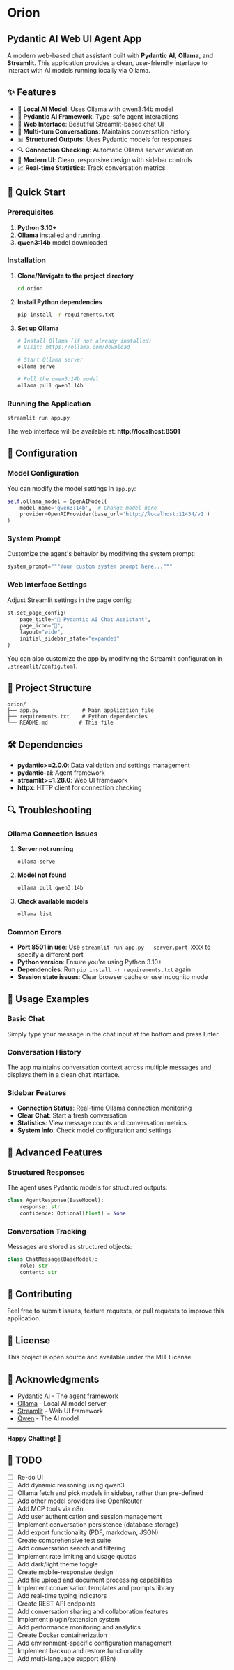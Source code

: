 # Orion
## Pydantic AI Web UI Agent App

A modern web-based chat assistant built with **Pydantic AI**, **Ollama**, and **Streamlit**. This application provides a clean, user-friendly interface to interact with AI models running locally via Ollama.

## ✨ Features

- 🦙 **Local AI Model**: Uses Ollama with qwen3:14b model
- 🔧 **Pydantic AI Framework**: Type-safe agent interactions
- 🌊 **Web Interface**: Beautiful Streamlit-based chat UI
- 💬 **Multi-turn Conversations**: Maintains conversation history
- 📊 **Structured Outputs**: Uses Pydantic models for responses
- 🔍 **Connection Checking**: Automatic Ollama server validation
- 🎨 **Modern UI**: Clean, responsive design with sidebar controls
- 📈 **Real-time Statistics**: Track conversation metrics

## 🚀 Quick Start

### Prerequisites

1. **Python 3.10+**
2. **Ollama** installed and running
3. **qwen3:14b** model downloaded

### Installation

1. **Clone/Navigate to the project directory**
   ```bash
   cd orion
   ```

2. **Install Python dependencies**
   ```bash
   pip install -r requirements.txt
   ```

3. **Set up Ollama**
   ```bash
   # Install Ollama (if not already installed)
   # Visit: https://ollama.com/download
   
   # Start Ollama server
   ollama serve
   
   # Pull the qwen3:14b model
   ollama pull qwen3:14b
   ```

### Running the Application

```bash
streamlit run app.py
```

The web interface will be available at: **http://localhost:8501**

## 🔧 Configuration

### Model Configuration
You can modify the model settings in `app.py`:

```python
self.ollama_model = OpenAIModel(
    model_name='qwen3:14b',  # Change model here
    provider=OpenAIProvider(base_url='http://localhost:11434/v1')
)
```

### System Prompt
Customize the agent's behavior by modifying the system prompt:

```python
system_prompt="""Your custom system prompt here..."""
```

### Web Interface Settings
Adjust Streamlit settings in the page config:

```python
st.set_page_config(
    page_title="🤖 Pydantic AI Chat Assistant",
    page_icon="🤖",
    layout="wide",
    initial_sidebar_state="expanded"
)
```

You can also customize the app by modifying the Streamlit configuration in `.streamlit/config.toml`.

## 📁 Project Structure

```
orion/
├── app.py              # Main application file
├── requirements.txt    # Python dependencies
└── README.md          # This file
```

## 🛠️ Dependencies

- **pydantic>=2.0.0**: Data validation and settings management
- **pydantic-ai**: Agent framework
- **streamlit>=1.28.0**: Web UI framework
- **httpx**: HTTP client for connection checking

## 🔍 Troubleshooting

### Ollama Connection Issues

1. **Server not running**
   ```bash
   ollama serve
   ```

2. **Model not found**
   ```bash
   ollama pull qwen3:14b
   ```

3. **Check available models**
   ```bash
   ollama list
   ```

### Common Errors

- **Port 8501 in use**: Use `streamlit run app.py --server.port XXXX` to specify a different port
- **Python version**: Ensure you're using Python 3.10+
- **Dependencies**: Run `pip install -r requirements.txt` again
- **Session state issues**: Clear browser cache or use incognito mode

## 🎯 Usage Examples

### Basic Chat
Simply type your message in the chat input at the bottom and press Enter.

### Conversation History
The app maintains conversation context across multiple messages and displays them in a clean chat interface.

### Sidebar Features
- **Connection Status**: Real-time Ollama connection monitoring
- **Clear Chat**: Start a fresh conversation
- **Statistics**: View message counts and conversation metrics
- **System Info**: Check model configuration and settings

## 🔮 Advanced Features

### Structured Responses
The agent uses Pydantic models for structured outputs:

```python
class AgentResponse(BaseModel):
    response: str
    confidence: Optional[float] = None
```

### Conversation Tracking
Messages are stored as structured objects:

```python
class ChatMessage(BaseModel):
    role: str
    content: str
```

## 🤝 Contributing

Feel free to submit issues, feature requests, or pull requests to improve this application.

## 📄 License

This project is open source and available under the MIT License.

## 🙏 Acknowledgments

- [Pydantic AI](https://ai.pydantic.dev/) - The agent framework
- [Ollama](https://ollama.com/) - Local AI model server
- [Streamlit](https://streamlit.io/) - Web UI framework
- [Qwen](https://qwenlm.github.io/) - The AI model

---

**Happy Chatting! 🚀** 

## 📝 TODO

- [ ] Re-do UI
- [ ] Add dynamic reasoning using qwen3
- [ ] Ollama fetch and pick models in sidebar, rather than pre-defined
- [ ] Add other model providers like OpenRouter
- [ ] Add MCP tools via n8n
- [ ] Add user authentication and session management
- [ ] Implement conversation persistence (database storage)
- [ ] Add export functionality (PDF, markdown, JSON)
- [ ] Create comprehensive test suite
- [ ] Add conversation search and filtering
- [ ] Implement rate limiting and usage quotas
- [ ] Add dark/light theme toggle
- [ ] Create mobile-responsive design
- [ ] Add file upload and document processing capabilities
- [ ] Implement conversation templates and prompts library
- [ ] Add real-time typing indicators
- [ ] Create REST API endpoints
- [ ] Add conversation sharing and collaboration features
- [ ] Implement plugin/extension system
- [ ] Add performance monitoring and analytics
- [ ] Create Docker containerization
- [ ] Add environment-specific configuration management
- [ ] Implement backup and restore functionality
- [ ] Add multi-language support (i18n) 